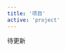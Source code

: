```yaml
---
title: '项目'
active: 'project'
---
```


<!-- ### [MORE PROJECT](https://github.com/alqmc?tab=repositories) -->

<div class='project-item'>
  待更新

  
<!-- [1、vue-simple-json](https://github.com/alqmc/command-tips)

<a href="https://www.npmjs.org/package/vue-simple-json">
<img src="https://img.shields.io/npm/v/vue-simple-json.svg">
</a>
<a href="https://npmcharts.com/compare/vue-simple-json?minimal=true">
<img src="https://img.shields.io/npm/dm/vue-simple-json.svg?color=357C3C">
</a>
<a href="https://npmcharts.com/compare/vue-simple-json?minimal=true">
<img src="https://img.shields.io/npm/l/vue-simple-json.svg?color=blue">
</a> -->
</div>

<!-- 极简的 jsonEditor 插件 -->

<div class='project-item'>

<!-- [2、gacm](https://github.com/alqmc/gacm)

<a href="https://www.npmjs.org/package/gacm">
<img src="https://img.shields.io/npm/v/gacm.svg">
</a>
<a href="https://npmcharts.com/compare/gacm?minimal=true">
<img src="https://img.shields.io/npm/dm/gacm.svg?color=357C3C">
</a>
<a href="https://npmcharts.com/compare/gacm?minimal=true">
<img src="https://img.shields.io/npm/l/gacm.svg?color=blue">
</a> -->
</div>

<!-- Git Account Management Tools -->

<div class='project-item'>

<!-- [3、command-tips](https://github.com/alqmc/command-tips)

<a href="https://www.npmjs.org/package/command-tips ">
<img src="https://img.shields.io/npm/v/command-tips.svg">
</a>
<a href="https://npmcharts.com/compare/command-tips?minimal=true">
<img src="https://img.shields.io/npm/dm/command-tips.svg?color=357C3C">
</a>
<a href="https://npmcharts.com/compare/command-tips?minimal=true">
<img src="https://img.shields.io/npm/l/command-tips.svg?color=blue">
</a> -->
</div>
<!-- 命令行提示工具 -->

<div class='project-item'>

<!-- [4、@alqmc/eslint-config](https://github.com/alqmc/@alqmc/eslint-config)

<a href="https://www.npmjs.org/package/@alqmc/eslint-config ">
<img src="https://img.shields.io/npm/v/@alqmc/eslint-config.svg">
</a>
<a href="https://npmcharts.com/compare/@alqmc/eslint-config?minimal=true">
<img src="https://img.shields.io/npm/dm/@alqmc/eslint-config.svg?color=357C3C">
</a>
<a href="https://npmcharts.com/compare/@alqmc/eslint-config?minimal=true">
<img src="https://img.shields.io/npm/l/@alqmc/eslint-config.svg?color=blue">
</a> -->
</div>

<!-- eslint-config 配置 -->

<div class='project-item'>

<!-- [5、@alqmc/build-ts](https://github.com/alqmc/@alqmc/build-ts)

<a href="https://www.npmjs.org/package/@alqmc/build-ts ">
<img src="https://img.shields.io/npm/v/@alqmc/build-ts.svg">
</a>
<a href="https://npmcharts.com/compare/@alqmc/build-ts?minimal=true">
<img src="https://img.shields.io/npm/dm/@alqmc/build-ts.svg?color=357C3C">
</a>
<a href="https://npmcharts.com/compare/@alqmc/build-ts?minimal=true">
<img src="https://img.shields.io/npm/l/@alqmc/build-ts.svg?color=blue">
</a> -->
</div>

<!-- ts 类库打包工具 -->

<div class='project-item'>

<!-- [6、@alqmc/build-vue](https://github.com/alqmc/@alqmc/@alqmc/build-vue)

<a href="https://www.npmjs.org/package/@alqmc/build-vue ">
<img src="https://img.shields.io/npm/v/@alqmc/build-vue.svg">
</a>
<a href="https://npmcharts.com/compare/@alqmc/build-vue?minimal=true">
<img src="https://img.shields.io/npm/dm/@alqmc/build-vue.svg?color=357C3C">
</a>
<a href="https://npmcharts.com/compare/@alqmc/build-vue?minimal=true">
<img src="https://img.shields.io/npm/l/@alqmc/build-vue.svg?color=blue">
</a> -->
</div>

<!-- vue 类库打包工具 -->

<div class='project-item'>

<!-- [7、@alqmc/build-utils](https://github.com/alqmc/@alqmc/@alqmc/build-utils)

<a href="https://www.npmjs.org/package/@alqmc/build-utils ">
<img src="https://img.shields.io/npm/v/@alqmc/build-utils.svg">
</a>
<a href="https://npmcharts.com/compare/@alqmc/build-utils?minimal=true">
<img src="https://img.shields.io/npm/dm/@alqmc/build-utils.svg?color=357C3C">
</a>
<a href="https://npmcharts.com/compare/@alqmc/build-utils?minimal=true">
<img src="https://img.shields.io/npm/l/@alqmc/build-utils.svg?color=blue">
</a> -->
</div>

<!-- 打包工具函数库 -->

<div class='project-item'>

<!-- [8、simmind](https://github.com/alqmc/simmind)

<a href="https://www.npmjs.org/package/simmind ">
<img src="https://img.shields.io/npm/v/simmind.svg">
</a>
<a href="https://npmcharts.com/compare/simmind?minimal=true">
<img src="https://img.shields.io/npm/dm/simmind.svg?color=357C3C">
</a> -->
<!-- <a href="https://npmcharts.com/compare/simmind?minimal=true">
<img src="https://img.shields.io/npm/l/simmind.svg?color=blue">
</a> -->
</div>

<!-- vue 思维导图，基于 kityminder-core -->

